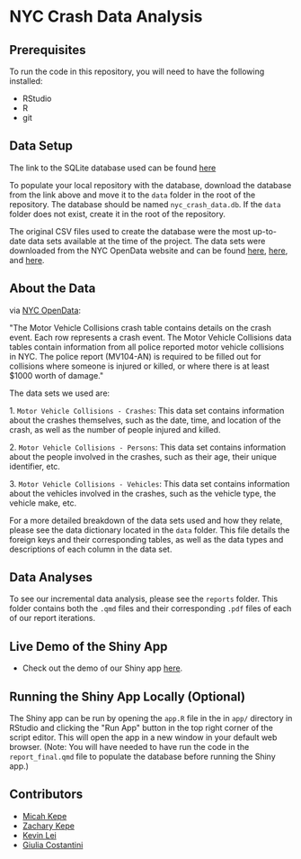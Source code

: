 # NYC Crash Data Analysis

## Prerequisites

To run the code in this repository, you will need to have the following installed:

-   RStudio
-   R
-   git

## Data Setup

The link to the SQLite database used can be found [here](https://www.dropbox.com/scl/fo/ure76b4mdginkf0b2b235/h?rlkey=4h36pnk51rj48v71ng6kbhv4d&dl=0)

To populate your local repository with the database, download the database from the link above and move it to the `data` folder in the root of the repository. The database should be named `nyc_crash_data.db`. If the `data` folder does not exist, create it in the root of the repository.

The original CSV files used to create the database were the most up-to-date data sets available at the time of the project. The data sets were downloaded from the NYC OpenData website and can be found [here](https://data.cityofnewyork.us/Public-Safety/Motor-Vehicle-Collisions-Crashes/h9gi-nx95), [here](https://data.cityofnewyork.us/Public-Safety/Motor-Vehicle-Collisions-Person/f55k-p6yu), and [here](https://data.cityofnewyork.us/Public-Safety/Motor-Vehicle-Collisions-Vehicles/xe9j-u5d6).

## About the Data

via [NYC OpenData](https://data.cityofnewyork.us/Public-Safety/Motor-Vehicle-Collisions-Crashes/h9gi-nx95/about_data):

"The Motor Vehicle Collisions crash table contains details on the crash event. Each row represents a crash event. The Motor Vehicle Collisions data tables contain information from all police reported motor vehicle collisions in NYC. The police report (MV104-AN) is required to be filled out for collisions where someone is injured or killed, or where there is at least \$1000 worth of damage."

The data sets we used are:

1\. `Motor Vehicle Collisions - Crashes`: This data set contains information about the crashes themselves, such as the date, time, and location of the crash, as well as the number of people injured and killed.

2\. `Motor Vehicle Collisions - Persons`: This data set contains information about the people involved in the crashes, such as their age, their unique identifier, etc.

3\. `Motor Vehicle Collisions - Vehicles`: This data set contains information about the vehicles involved in the crashes, such as the vehicle type, the vehicle make, etc.

For a more detailed breakdown of the data sets used and how they relate, please see the data dictionary located in the `data` folder. This file details the foreign keys and their corresponding tables, as well as the data types and descriptions of each column in the data set.

## Data Analyses

To see our incremental data analysis, please see the `reports` folder. This folder contains both the `.qmd` files and their corresponding `.pdf` files of each of our report iterations.

## Live Demo of the Shiny App
- Check out the demo of our Shiny app [here](https://micahkepe.shinyapps.io/NYC-Crashes/).

## Running the Shiny App Locally (Optional)

The Shiny app can be run by opening the `app.R` file in the in `app/` directory in RStudio and clicking the "Run App" button in the top right corner of the script editor. This will open the app in a new window in your default web browser. (Note: You will have needed to have run the code in the `report_final.qmd` file to populate the database before running the Shiny app.)

## Contributors

-   [Micah Kepe](https://www.linkedin.com/in/micah-kepe/)
-   [Zachary Kepe](https://www.linkedin.com/in/zachary-kepe-6801b7241/)
-   [Kevin Lei](https://www.linkedin.com/in/lei-kevin/)
-   [Giulia Costantini](https://www.linkedin.com/in/costantini-giulia/)
